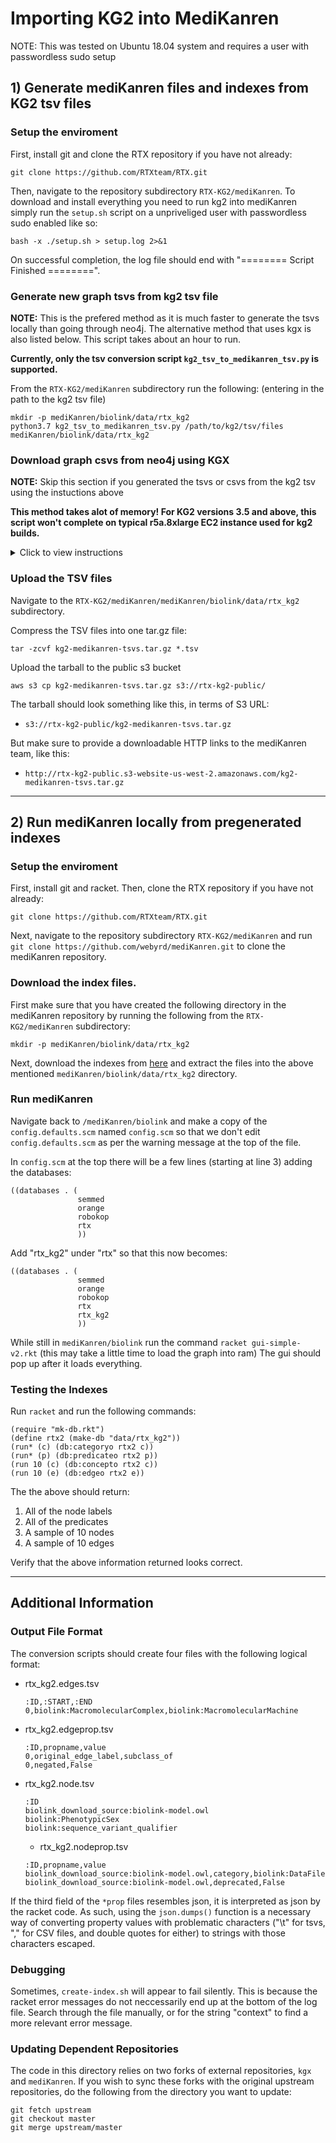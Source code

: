 # Importing KG2 into MediKanren

NOTE: This was tested on Ubuntu 18.04 system and requires a user with passwordless sudo setup

## 1) Generate mediKanren files and indexes from KG2 tsv files

### Setup the enviroment

First, install git and clone the RTX repository if you have not already:
```
git clone https://github.com/RTXteam/RTX.git
```

Then, navigate to the repository subdirectory `RTX-KG2/mediKanren`. To download and install everything you need to run kg2 into mediKanren simply run the `setup.sh` script on a unpriveliged user with passwordless sudo enabled like so:
```
bash -x ./setup.sh > setup.log 2>&1
```
On successful completion, the log file should end with "======== Script Finished ========".
 
### Generate new graph tsvs from kg2 tsv file

**NOTE:** This is the prefered method as it is much faster to generate the tsvs locally than going through neo4j. The alternative method that uses kgx is also listed below. This script takes about an hour to run.


**Currently, only the tsv conversion script `kg2_tsv_to_medikanren_tsv.py` is supported.**

From the `RTX-KG2/mediKanren` subdirectory run the following: (entering in the path to the kg2 tsv file)
```
mkdir -p mediKanren/biolink/data/rtx_kg2
python3.7 kg2_tsv_to_medikanren_tsv.py /path/to/kg2/tsv/files mediKanren/biolink/data/rtx_kg2
```

### Download graph csvs from neo4j using KGX

**NOTE:** Skip this section if you generated the tsvs or csvs from the kg2 tsv using the instuctions above

 **This method takes alot of memory! For KG2 versions 3.5 and above, this script won't complete on typical r5a.8xlarge EC2 instance used for kg2 builds.** 

<details>
 <summary> Click to view instructions </summary>

1) Edit `config.yml` so that it has the correct url, username, and password for the kg2 instance you want to download.
  e.g.

  ```
    neo4j:
      outputname: rtx_kg2
      username: neo4j
      password: your_pass
      host: http://your.url.here:7474
  ```

2) run `bash -x ./download-graph.sh > download-graph.log 2>&1`

</details>


### Upload the TSV files

Navigate to the `RTX-KG2/mediKanren/mediKanren/biolink/data/rtx_kg2` subdirectory.

Compress the TSV files into one tar.gz file:
```
tar -zcvf kg2-medikanren-tsvs.tar.gz *.tsv
```

Upload the tarball to the public s3 bucket
```
aws s3 cp kg2-medikanren-tsvs.tar.gz s3://rtx-kg2-public/
```

The tarball should look something like this, in terms of S3 URL:

- `s3://rtx-kg2-public/kg2-medikanren-tsvs.tar.gz`

But make sure to provide a downloadable HTTP links to the mediKanren team, like this:

- `http://rtx-kg2-public.s3-website-us-west-2.amazonaws.com/kg2-medikanren-tsvs.tar.gz`

---

## 2) Run mediKanren locally from pregenerated indexes

### Setup the enviroment

First, install git and racket. Then, clone the RTX repository if you have not already:
```
git clone https://github.com/RTXteam/RTX.git
```

Next, navigate to the repository subdirectory `RTX-KG2/mediKanren` and run `git clone https://github.com/webyrd/mediKanren.git` to clone the mediKanren repository.

### Download the index files.

First make sure that you have created the following directory in the mediKanren repository by running the following from the `RTX-KG2/mediKanren` subdirectory:
```
mkdir -p mediKanren/biolink/data/rtx_kg2
```

Next, download the indexes from [here](https://s3-us-west-2.amazonaws.com/rtx-kg2-public/kg2_indexes.tar.gz) and extract the files into the above mentioned `mediKanren/biolink/data/rtx_kg2` directory.

### Run mediKanren

Navigate back to `/mediKanren/biolink` and make a copy of the `config.defaults.scm` named `config.scm` so that we don't edit `config.defaults.scm` as per the warning message at the top of the file.

In `config.scm` at the top there will be a few lines (starting at line 3) adding the databases:
```
((databases . (
               semmed
               orange
               robokop
               rtx
               ))
```
Add "rtx_kg2" under "rtx" so that this now becomes:
```
((databases . (
               semmed
               orange
               robokop
               rtx
               rtx_kg2
               ))
```

While still in `mediKanren/biolink` run the command `racket gui-simple-v2.rkt` (this may take a little time to load the graph into ram)
The gui should pop up after it loads everything.


### Testing the Indexes

Run `racket` and run the following commands:
```
(require "mk-db.rkt")
(define rtx2 (make-db "data/rtx_kg2"))
(run* (c) (db:categoryo rtx2 c))
(run* (p) (db:predicateo rtx2 p))
(run 10 (c) (db:concepto rtx2 c))
(run 10 (e) (db:edgeo rtx2 e))
```

The the above should return:
1) All of the node labels
2) All of the predicates
3) A sample of 10 nodes
4) A sample of 10 edges

Verify that the above information returned looks correct.

---

## Additional Information 

### Output File Format

The conversion scripts should create four files with the following logical format:
  * rtx_kg2.edges.tsv
    ```
    :ID,:START,:END
    0,biolink:MacromolecularComplex,biolink:MacromolecularMachine
    ```
  * rtx_kg2.edgeprop.tsv
    ```
    :ID,propname,value
    0,original_edge_label,subclass_of
    0,negated,False
    ```
  * rtx_kg2.node.tsv
    ```
    :ID
    biolink_download_source:biolink-model.owl
    biolink:PhenotypicSex
    biolink:sequence_variant_qualifier
    ```
    * rtx_kg2.nodeprop.tsv
    ```
    :ID,propname,value
    biolink_download_source:biolink-model.owl,category,biolink:DataFile
    biolink_download_source:biolink-model.owl,deprecated,False
    ```
 If the third field of the `*prop` files resembles json, it is interpreted as json by the racket code.
 As such, using the `json.dumps()` function is a necessary way of converting property values with problematic characters ("\t" for tsvs, "," for CSV files, and double quotes for either) to strings with those characters escaped.

### Debugging
Sometimes, `create-index.sh` will appear to fail silently. This is because the racket error messages do not neccessarily end up at the bottom of the log file. Search through the file manually, or for the string "context" to find a more relevant error message.

### Updating Dependent Repositories
The code in this directory relies on two forks of external repositories, `kgx` and `mediKanren`. If you wish to sync these forks with the original upstream repositories, do the following from the directory you want to update:

```
git fetch upstream
git checkout master
git merge upstream/master
```
